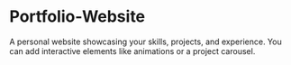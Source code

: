 # Portfolio-Website
A personal website showcasing your skills, projects, and experience. You can add interactive elements like animations or a project carousel.
